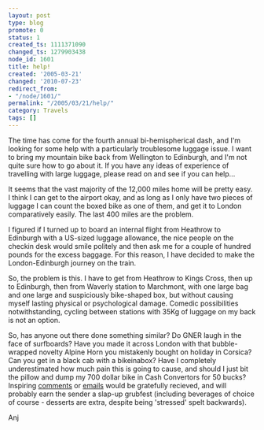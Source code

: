 ```yaml
---
layout: post
type: blog
promote: 0
status: 1
created_ts: 1111371090
changed_ts: 1279903438
node_id: 1601
title: help!
created: '2005-03-21'
changed: '2010-07-23'
redirect_from:
- "/node/1601/"
permalink: "/2005/03/21/help/"
category: Travels
tags: []
---
```

The time has come for the fourth annual bi-hemispherical dash, and I'm looking for some help with a particularly troublesome luggage issue.  I want to bring my mountain bike back from Wellington to Edinburgh, and I'm not quite sure how to go about it.  If you have any ideas of experience of travelling with large luggage, please read on and see if you can help...
<!--break-->
It seems that the vast majority of the 12,000 miles home will be pretty easy.  I think I can get to the airport okay, and as long as I only have two pieces of luggage I can count the boxed bike as one of them, and get it to London comparatively easily.  The last 400 miles are the problem.

I figured if I turned up to board an internal flight from Heathrow to Edinburgh with a US-sized luggage allowance, the nice people on the checkin desk would smile politely and then ask me for a couple of hundred pounds for the excess baggage.  For this reason, I have decided to make the London-Edinburgh journey on the train.

So, the problem is this.  I have to get from Heathrow to Kings Cross, then up to Edinburgh, then from Waverly station to Marchmont, with one large bag and one large and suspiciously bike-shaped box, but without causing myself lasting physical or psychological damage.  Comedic possibilities notwithstanding, cycling between stations with 35Kg of luggage on my back is not an option.

So, has anyone out there done something similar?  Do GNER laugh in the face of surfboards? Have you made it across London with that bubble-wrapped novelty Alpine Horn you mistakenly bought on holiday in Corsica?  Can you get in a black cab with a bikeinabox?  Have I completely underestimated how much pain this is going to cause, and should I just bit the pillow and dump my 700 dollar bike in Cash Convertors for 50 bucks?  Inspiring [comments](http://anjackson.net/comment/reply/1601) or [emails](http://anjackson.net/contact) would be gratefully recieved, and will probably earn the sender a slap-up grubfest (including beverages of choice of course - desserts are extra, despite being 'stressed' spelt backwards).

Anj
